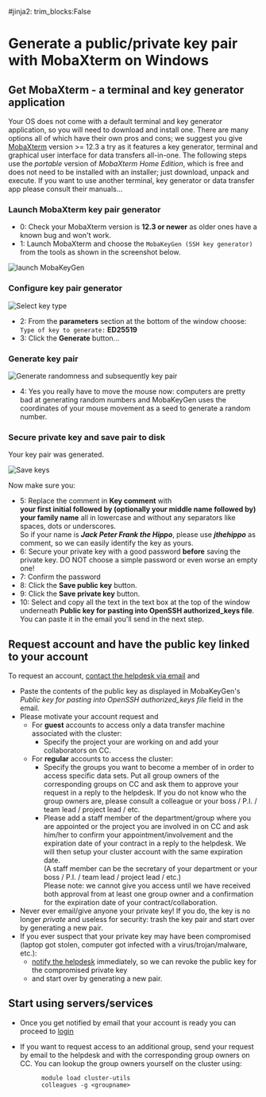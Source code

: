 #jinja2: trim_blocks:False
# Generate a public/private key pair with MobaXterm on Windows

## Get MobaXterm - a terminal and key generator application

Your OS does not come with a default terminal and key generator application, so you will need to download and install one. 
There are many options all of which have their own pros and cons; we suggest you give [MobaXterm](https://mobaxterm.mobatek.net) version >= 12.3 a try 
as it features a key generator, terminal and graphical user interface for data transfers all-in-one.
The following steps use the *portable* version of *MobaXterm Home Edition*, which is free and does not need to be installed with an installer;
just download, unpack and execute.
If you want to use another terminal, key generator or data transfer app please consult their manuals...

### Launch MobaXterm key pair generator

 * 0: Check your MobaXterm version is **12.3 or newer** as older ones have a known bug and won't work.
 * 1: Launch MobaXterm and choose the ```MobaKeyGen (SSH key generator)``` from the tools as shown in the screenshot below.

![launch MobaKeyGen](img/MobaXterm1.png)

### Configure key pair generator

![Select key type](img/MobaXterm2.png)

 * 2: From the **parameters** section at the bottom of the window choose: ```Type of key to generate:``` **ED25519**
 * 3: Click the **Generate** button...

### Generate key pair

![Generate randomness and subsequently key pair](img/MobaXterm3.png)

 * 4: Yes you really have to move the mouse now: computers are pretty bad at generating random numbers and MobaKeyGen uses the coordinates of your mouse movement as a seed to generate a random number.

### Secure private key and save pair to disk

Your key pair was generated.

![Save keys](img/MobaXterm4.png)

Now make sure you:

 * 5:  Replace the comment in **Key comment** with  
       **your first initial followed by (optionally your middle name followed by) your family name** all in lowercase and without any separators like spaces, dots or underscores.  
       So if your name is _**Jack Peter Frank the Hippo**_, please use _**jthehippo**_ as comment, so we can easily identify the key as yours.
 * 6:  Secure your private key with a good password **before** saving the private key. DO NOT choose a simple password or even worse an empty one!
 * 7:  Confirm the password
 * 8:  Click the **Save public key** button.
 * 9:  Click the **Save private key** button.
 * 10: Select and copy all the text in the text box at the top of the window underneath **Public key for pasting into OpenSSH authorized_keys file**.
       You can paste it in the email you'll send in the next step.

## Request account and have the public key linked to your account

To request an account, [contact the helpdesk via email](../contact/) and

 * Paste the contents of the public key as displayed in MobaKeyGen's *Public key for pasting into OpenSSH authorized_keys file* field in the email.
 * Please motivate your account request and
     * For **guest** accounts to access only a data transfer machine associated with the cluster:
         * Specify the project your are working on and add your collaborators on CC.
     * For **regular** accounts to access the cluster:
         * Specify the groups you want to become a member of in order to access specific data sets. 
           Put all group owners of the corresponding groups on CC and ask them to approve your request in a reply to the helpdesk. 
           If you do not know who the group owners are, please consult a colleague or your boss / P.I. / team lead / project lead / etc.
         * Please add a staff member of the department/group where you are appointed or the project you are involved in on CC and 
           ask him/her to confirm your appointment/involvement and the expiration date of your contract in a reply to the helpdesk. 
           We will then setup your cluster account with the same expiration date.  
           (A staff member can be the secretary of your department or your boss / P.I. / team lead / project lead / etc.)  
       Please note: we cannot give you access until we have received both approval from at least one group owner and a confirmation for the expiration date of your contract/collaboration.
 * Never ever email/give anyone your private key! If you do, the key is no longer *private* and useless for security: trash the key pair and start over by generating a new pair.
 * If you ever suspect that your private key may have been compromised (laptop got stolen, computer got infected with a virus/trojan/malware, etc.): 
    * [notify the helpdesk](../contact/) immediately, so we can revoke the public key for the compromised private key
    * and start over by generating a new pair.

## Start using servers/services

 * Once you get notified by email that your account is ready you can proceed to [login](../logins/)
 * If you want to request access to an additional group, send your request by email to the helpdesk and with the corresponding group owners on CC.
   You can lookup the group owners yourself on the cluster using:

             module load cluster-utils
             colleagues -g <groupname>